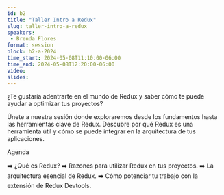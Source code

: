 ```yaml
---
id: b2
title: "Taller Intro a Redux"
slug: taller-intro-a-redux
speakers:
 - Brenda Flores
format: session
block: h2-a-2024
time_start: 2024-05-08T11:10:00-06:00
time_end: 2024-05-08T12:20:00-06:00
video:
slides:
---
```


¿Te gustaría adentrarte en el mundo de Redux y saber cómo te puede ayudar a optimizar tus proyectos?

Únete a nuestra sesión donde exploraremos desde los fundamentos hasta las herramientas clave de Redux. Descubre por qué Redux es una herramienta útil y cómo se puede integrar en la arquitectura de tus aplicaciones.

Agenda

➡️ ¿Qué es Redux?
➡️  Razones para utilizar Redux en tus proyectos.
➡️ La arquitectura esencial de Redux.
➡️ Cómo potenciar tu trabajo con la extensión de Redux Devtools.
